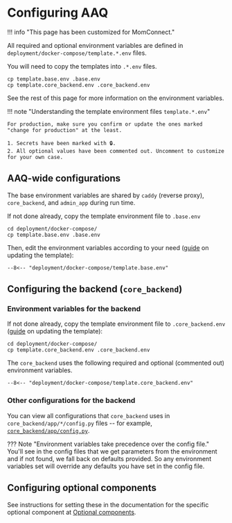 # Configuring AAQ

!!! info "This page has been customized for MomConnect."

All required and optional environment variables are defined in
`deployment/docker-compose/template.*.env` files.

You will need to copy the
templates into `.*.env` files.

```shell
cp template.base.env .base.env
cp template.core_backend.env .core_backend.env
```

See the rest of
this page for more information on the environment variables.

<a name="template-env-guide"></a>
!!! note "Understanding the template environment files `template.*.env`"

    For production, make sure you confirm or update the ones marked "change for production" at the least.

    1. Secrets have been marked with 🔒.
    2. All optional values have been commented out. Uncomment to customize for your own case.

## AAQ-wide configurations

The base environment variables are shared by `caddy` (reverse proxy), `core_backend`,
and `admin_app` during run time.

If not done already, copy the template environment file to `.base.env`

```shell
cd deployment/docker-compose/
cp template.base.env .base.env
```

Then, edit the environment variables according to your need ([guide](#template-env-guide) on updating the template):

```shell title="<code>deployment/docker-compose/template.base.env</code>"
--8<-- "deployment/docker-compose/template.base.env"
```

## Configuring the backend (`core_backend`)

### Environment variables for the backend

If not done already, copy the template environment file to `.core_backend.env` ([guide](#template-env-guide) on updating the template):

```shell
cd deployment/docker-compose/
cp template.core_backend.env .core_backend.env
```

The `core_backend` uses the following required and optional (commented out) environment variables.

```shell title="<code>deployment/docker-compose/template.core_backend.env</code>"
--8<-- "deployment/docker-compose/template.core_backend.env"
```

### Other configurations for the backend

You can view all configurations that `core_backend` uses in
`core_backend/app/*/config.py`
files -- for example, [`core_backend/app/config.py`](https://github.com/IDinsight/ask-a-question/blob/main/core_backend/app/config.py).

??? Note "Environment variables take precedence over the config file."
    You'll see in the config files that we get parameters from the environment and if
    not found, we fall back on defaults provided. So any environment variables set
    will override any defaults you have set in the config file.

## Configuring optional components

See instructions for setting these in the documentation for the specific optional
component at [Optional components](../components/index.md#internal-components).
